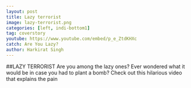 ```yaml
---
layout: post
title: Lazy terrorist
image: lazy-terrorist.png
categories: [left, indi-bottom1]
tag: coverstory
youtube: https://www.youtube.com/embed/p_e_ZtdKHXc
catch: Are You Lazy?
author: Harkirat Singh
---
```

##LAZY TERRORIST
Are you among the lazy ones?
Ever wondered what it would be in case you had to plant a bomb?
Check out this hilarious video that explains the pain